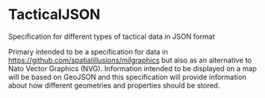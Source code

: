 # TacticalJSON
Specification for different types of tactical data in JSON format

Primary intended to be a specification for data in https://github.com/spatialillusions/milgraphics but also as an alternative to Nato Vector Graphics (NVG). Information intended to be displayed on a map will be based on GeoJSON and this specification will provide information about how different geometries and properties should be stored.
